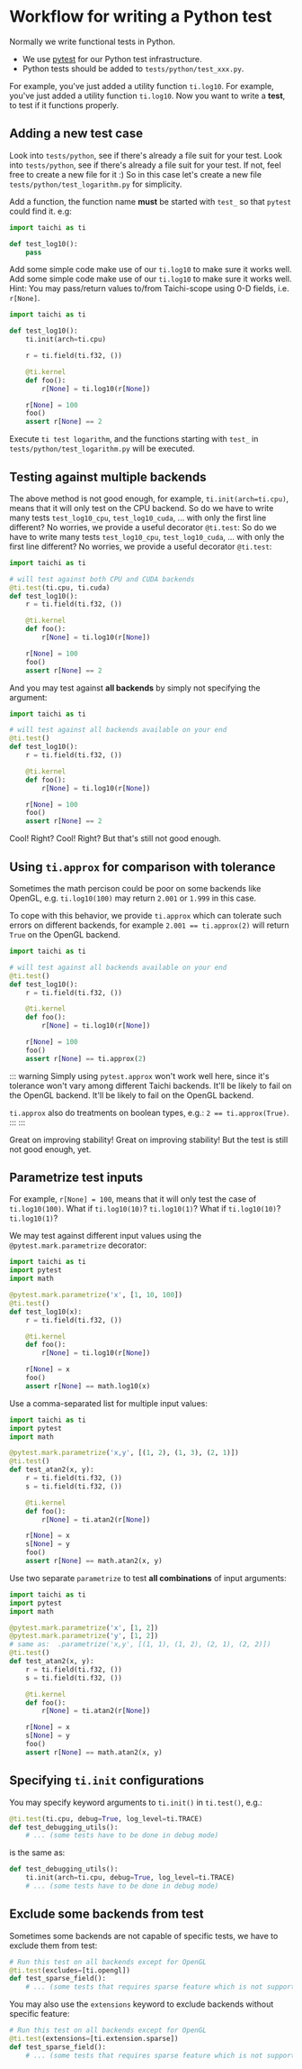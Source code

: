 # Workflow for writing a Python test

Normally we write functional tests in Python.

- We use [pytest](https://github.com/pytest-dev/pytest) for our Python test infrastructure.
- Python tests should be added to `tests/python/test_xxx.py`.

For example, you've just added a utility function `ti.log10`. For example, you've just added a utility function `ti.log10`. Now you want to write a **test**, to test if it functions properly.

## Adding a new test case

Look into `tests/python`, see if there\'s already a file suit for your test. Look into `tests/python`, see if there\'s already a file suit for your test. If not, feel free to create a new file for it :) So in this case let's create a new file `tests/python/test_logarithm.py` for simplicity.

Add a function, the function name **must** be started with `test_` so that `pytest` could find it. e.g:

```python {3}
import taichi as ti

def test_log10():
    pass
```

Add some simple code make use of our `ti.log10` to make sure it works well. Add some simple code make use of our `ti.log10` to make sure it works well. Hint: You may pass/return values to/from Taichi-scope using 0-D fields, i.e. `r[None]`.

```python
import taichi as ti

def test_log10():
    ti.init(arch=ti.cpu)

    r = ti.field(ti.f32, ())

    @ti.kernel
    def foo():
        r[None] = ti.log10(r[None])

    r[None] = 100
    foo()
    assert r[None] == 2
```

Execute `ti test logarithm`, and the functions starting with `test_` in `tests/python/test_logarithm.py` will be executed.

## Testing against multiple backends

The above method is not good enough, for example, `ti.init(arch=ti.cpu)`, means that it will only test on the CPU backend. So do we have to write many tests `test_log10_cpu`, `test_log10_cuda`, ... with only the first line different? No worries, we provide a useful decorator `@ti.test`: So do we have to write many tests `test_log10_cpu`, `test_log10_cuda`, ... with only the first line different? No worries, we provide a useful decorator `@ti.test`:

```python
import taichi as ti

# will test against both CPU and CUDA backends
@ti.test(ti.cpu, ti.cuda)
def test_log10():
    r = ti.field(ti.f32, ())

    @ti.kernel
    def foo():
        r[None] = ti.log10(r[None])

    r[None] = 100
    foo()
    assert r[None] == 2
```

And you may test against **all backends** by simply not specifying the argument:

```python
import taichi as ti

# will test against all backends available on your end
@ti.test()
def test_log10():
    r = ti.field(ti.f32, ())

    @ti.kernel
    def foo():
        r[None] = ti.log10(r[None])

    r[None] = 100
    foo()
    assert r[None] == 2
```

Cool! Right? Cool! Right? But that's still not good enough.

## Using `ti.approx` for comparison with tolerance

Sometimes the math percison could be poor on some backends like OpenGL, e.g. `ti.log10(100)` may return `2.001` or `1.999` in this case.

To cope with this behavior, we provide `ti.approx` which can tolerate such errors on different backends, for example `2.001 == ti.approx(2)` will return `True` on the OpenGL backend.

```python
import taichi as ti

# will test against all backends available on your end
@ti.test()
def test_log10():
    r = ti.field(ti.f32, ())

    @ti.kernel
    def foo():
        r[None] = ti.log10(r[None])

    r[None] = 100
    foo()
    assert r[None] == ti.approx(2)
```

::: warning
Simply using `pytest.approx` won't work well here, since it's tolerance won't vary among different Taichi backends. It'll be likely to fail on the OpenGL backend. It'll be likely to fail on the OpenGL backend.

`ti.approx` also do treatments on boolean types, e.g.: `2 == ti.approx(True)`. :::
:::

Great on improving stability! Great on improving stability! But the test is still not good enough, yet.

## Parametrize test inputs

For example, `r[None] = 100`, means that it will only test the case of `ti.log10(100)`. What if `ti.log10(10)`? `ti.log10(1)`? What if `ti.log10(10)`? `ti.log10(1)`?

We may test against different input values using the `@pytest.mark.parametrize` decorator:

```python {5}
import taichi as ti
import pytest
import math

@pytest.mark.parametrize('x', [1, 10, 100])
@ti.test()
def test_log10(x):
    r = ti.field(ti.f32, ())

    @ti.kernel
    def foo():
        r[None] = ti.log10(r[None])

    r[None] = x
    foo()
    assert r[None] == math.log10(x)
```

Use a comma-separated list for multiple input values:

```python
import taichi as ti
import pytest
import math

@pytest.mark.parametrize('x,y', [(1, 2), (1, 3), (2, 1)])
@ti.test()
def test_atan2(x, y):
    r = ti.field(ti.f32, ())
    s = ti.field(ti.f32, ())

    @ti.kernel
    def foo():
        r[None] = ti.atan2(r[None])

    r[None] = x
    s[None] = y
    foo()
    assert r[None] == math.atan2(x, y)
```

Use two separate `parametrize` to test **all combinations** of input arguments:

```python {5-6}
import taichi as ti
import pytest
import math

@pytest.mark.parametrize('x', [1, 2])
@pytest.mark.parametrize('y', [1, 2])
# same as:  .parametrize('x,y', [(1, 1), (1, 2), (2, 1), (2, 2)])
@ti.test()
def test_atan2(x, y):
    r = ti.field(ti.f32, ())
    s = ti.field(ti.f32, ())

    @ti.kernel
    def foo():
        r[None] = ti.atan2(r[None])

    r[None] = x
    s[None] = y
    foo()
    assert r[None] == math.atan2(x, y)
```

## Specifying `ti.init` configurations

You may specify keyword arguments to `ti.init()` in `ti.test()`, e.g.:

```python {1}
@ti.test(ti.cpu, debug=True, log_level=ti.TRACE)
def test_debugging_utils():
    # ... (some tests have to be done in debug mode)
```

is the same as:

```python {2}
def test_debugging_utils():
    ti.init(arch=ti.cpu, debug=True, log_level=ti.TRACE)
    # ... (some tests have to be done in debug mode)
```

## Exclude some backends from test

Sometimes some backends are not capable of specific tests, we have to exclude them from test:

```python
# Run this test on all backends except for OpenGL
@ti.test(excludes=[ti.opengl])
def test_sparse_field():
    # ... (some tests that requires sparse feature which is not supported by OpenGL)
```

You may also use the `extensions` keyword to exclude backends without specific feature:

```python
# Run this test on all backends except for OpenGL
@ti.test(extensions=[ti.extension.sparse])
def test_sparse_field():
    # ... (some tests that requires sparse feature which is not supported by OpenGL)
```
